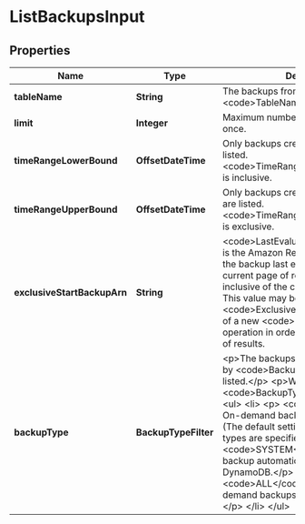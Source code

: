 

# ListBackupsInput


## Properties

| Name | Type | Description | Notes |
|------------ | ------------- | ------------- | -------------|
|**tableName** | **String** | The backups from the table specified by &lt;code&gt;TableName&lt;/code&gt; are listed.  |  [optional] |
|**limit** | **Integer** | Maximum number of backups to return at once. |  [optional] |
|**timeRangeLowerBound** | **OffsetDateTime** | Only backups created after this time are listed. &lt;code&gt;TimeRangeLowerBound&lt;/code&gt; is inclusive. |  [optional] |
|**timeRangeUpperBound** | **OffsetDateTime** | Only backups created before this time are listed. &lt;code&gt;TimeRangeUpperBound&lt;/code&gt; is exclusive.  |  [optional] |
|**exclusiveStartBackupArn** | **String** |  &lt;code&gt;LastEvaluatedBackupArn&lt;/code&gt; is the Amazon Resource Name (ARN) of the backup last evaluated when the current page of results was returned, inclusive of the current page of results. This value may be specified as the &lt;code&gt;ExclusiveStartBackupArn&lt;/code&gt; of a new &lt;code&gt;ListBackups&lt;/code&gt; operation in order to fetch the next page of results.  |  [optional] |
|**backupType** | **BackupTypeFilter** | &lt;p&gt;The backups from the table specified by &lt;code&gt;BackupType&lt;/code&gt; are listed.&lt;/p&gt; &lt;p&gt;Where &lt;code&gt;BackupType&lt;/code&gt; can be:&lt;/p&gt; &lt;ul&gt; &lt;li&gt; &lt;p&gt; &lt;code&gt;USER&lt;/code&gt; - On-demand backup created by you. (The default setting if no other backup types are specified.)&lt;/p&gt; &lt;/li&gt; &lt;li&gt; &lt;p&gt; &lt;code&gt;SYSTEM&lt;/code&gt; - On-demand backup automatically created by DynamoDB.&lt;/p&gt; &lt;/li&gt; &lt;li&gt; &lt;p&gt; &lt;code&gt;ALL&lt;/code&gt; - All types of on-demand backups (USER and SYSTEM).&lt;/p&gt; &lt;/li&gt; &lt;/ul&gt; |  [optional] |



